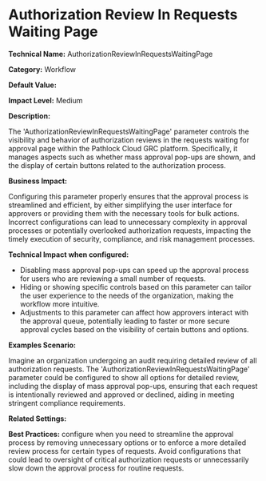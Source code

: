 # Authorization Review In Requests Waiting Page

**Technical Name:** AuthorizationReviewInRequestsWaitingPage

**Category:** Workflow

**Default Value:**

**Impact Level:** Medium

**Description:**

The 'AuthorizationReviewInRequestsWaitingPage' parameter controls the visibility and behavior of authorization reviews in the requests waiting for approval page within the Pathlock Cloud GRC platform. Specifically, it manages aspects such as whether mass approval pop-ups are shown, and the display of certain buttons related to the authorization process.

**Business Impact:**

Configuring this parameter properly ensures that the approval process is streamlined and efficient, by either simplifying the user interface for approvers or providing them with the necessary tools for bulk actions. Incorrect configurations can lead to unnecessary complexity in approval processes or potentially overlooked authorization requests, impacting the timely execution of security, compliance, and risk management processes.

**Technical Impact when configured:**

- Disabling mass approval pop-ups can speed up the approval process for users who are reviewing a small number of requests.
- Hiding or showing specific controls based on this parameter can tailor the user experience to the needs of the organization, making the workflow more intuitive.
- Adjustments to this parameter can affect how approvers interact with the approval queue, potentially leading to faster or more secure approval cycles based on the visibility of certain buttons and options.

**Examples Scenario:**

Imagine an organization undergoing an audit requiring detailed review of all authorization requests. The 'AuthorizationReviewInRequestsWaitingPage' parameter could be configured to show all options for detailed review, including the display of mass approval pop-ups, ensuring that each request is intentionally reviewed and approved or declined, aiding in meeting stringent compliance requirements.

**Related Settings:**

**Best Practices:** configure when you need to streamline the approval process by removing unnecessary options or to enforce a more detailed review process for certain types of requests. Avoid configurations that could lead to oversight of critical authorization requests or unnecessarily slow down the approval process for routine requests.